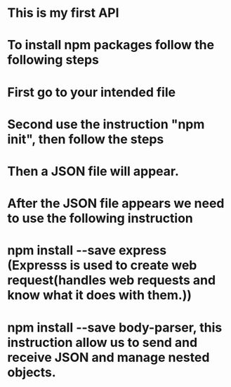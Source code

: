 # This is my first API
# To install npm packages follow the following steps
# First go to your intended file
# Second use the instruction "npm init", then follow the steps
# Then a JSON file will appear.
# After the JSON file appears we need to use the following instruction
# npm install --save express (Expresss is used to create web request(handles web requests and know what it does with them.))
# npm install --save body-parser, this instruction allow us to send and receive JSON and manage nested objects.